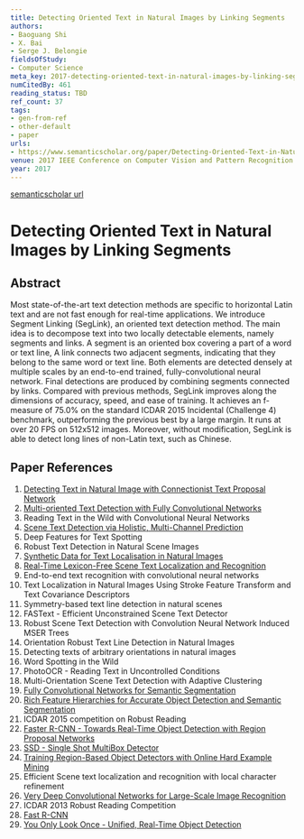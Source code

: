```yaml
---
title: Detecting Oriented Text in Natural Images by Linking Segments
authors:
- Baoguang Shi
- X. Bai
- Serge J. Belongie
fieldsOfStudy:
- Computer Science
meta_key: 2017-detecting-oriented-text-in-natural-images-by-linking-segments
numCitedBy: 461
reading_status: TBD
ref_count: 37
tags:
- gen-from-ref
- other-default
- paper
urls:
- https://www.semanticscholar.org/paper/Detecting-Oriented-Text-in-Natural-Images-by-Shi-Bai/0016d247423bede7f66224044ccc08f21d49fd39?sort=total-citations
venue: 2017 IEEE Conference on Computer Vision and Pattern Recognition (CVPR)
year: 2017
---
```


[semanticscholar url](https://www.semanticscholar.org/paper/Detecting-Oriented-Text-in-Natural-Images-by-Shi-Bai/0016d247423bede7f66224044ccc08f21d49fd39?sort=total-citations)

# Detecting Oriented Text in Natural Images by Linking Segments

## Abstract

Most state-of-the-art text detection methods are specific to horizontal Latin text and are not fast enough for real-time applications. We introduce Segment Linking (SegLink), an oriented text detection method. The main idea is to decompose text into two locally detectable elements, namely segments and links. A segment is an oriented box covering a part of a word or text line, A link connects two adjacent segments, indicating that they belong to the same word or text line. Both elements are detected densely at multiple scales by an end-to-end trained, fully-convolutional neural network. Final detections are produced by combining segments connected by links. Compared with previous methods, SegLink improves along the dimensions of accuracy, speed, and ease of training. It achieves an f-measure of 75.0% on the standard ICDAR 2015 Incidental (Challenge 4) benchmark, outperforming the previous best by a large margin. It runs at over 20 FPS on 512x512 images. Moreover, without modification, SegLink is able to detect long lines of non-Latin text, such as Chinese.

## Paper References

1. [Detecting Text in Natural Image with Connectionist Text Proposal Network](2016-detecting-text-in-natural-image-with-connectionist-text-proposal-network)
2. [Multi-oriented Text Detection with Fully Convolutional Networks](2016-multi-oriented-text-detection-with-fully-convolutional-networks)
3. Reading Text in the Wild with Convolutional Neural Networks
4. [Scene Text Detection via Holistic, Multi-Channel Prediction](2016-scene-text-detection-via-holistic-multi-channel-prediction)
5. Deep Features for Text Spotting
6. Robust Text Detection in Natural Scene Images
7. [Synthetic Data for Text Localisation in Natural Images](2016-synthetic-data-for-text-localisation-in-natural-images)
8. [Real-Time Lexicon-Free Scene Text Localization and Recognition](2016-real-time-lexicon-free-scene-text-localization-and-recognition)
9. End-to-end text recognition with convolutional neural networks
10. Text Localization in Natural Images Using Stroke Feature Transform and Text Covariance Descriptors
11. Symmetry-based text line detection in natural scenes
12. FASText - Efficient Unconstrained Scene Text Detector
13. Robust Scene Text Detection with Convolution Neural Network Induced MSER Trees
14. Orientation Robust Text Line Detection in Natural Images
15. Detecting texts of arbitrary orientations in natural images
16. Word Spotting in the Wild
17. PhotoOCR - Reading Text in Uncontrolled Conditions
18. Multi-Orientation Scene Text Detection with Adaptive Clustering
19. [Fully Convolutional Networks for Semantic Segmentation](2017-fully-convolutional-networks-for-semantic-segmentation)
20. [Rich Feature Hierarchies for Accurate Object Detection and Semantic Segmentation](2014-rich-feature-hierarchies-for-accurate-object-detection-and-semantic-segmentation)
21. ICDAR 2015 competition on Robust Reading
22. [Faster R-CNN - Towards Real-Time Object Detection with Region Proposal Networks](2015-faster-r-cnn.md)
23. [SSD - Single Shot MultiBox Detector](2016-ssd-net.md)
24. [Training Region-Based Object Detectors with Online Hard Example Mining](2016-training-region-based-object-detectors-with-online-hard-example-mining)
25. Efficient Scene text localization and recognition with local character refinement
26. [Very Deep Convolutional Networks for Large-Scale Image Recognition](2014-vggnet.md)
27. ICDAR 2013 Robust Reading Competition
28. [Fast R-CNN](2015-fast-r-cnn)
29. [You Only Look Once - Unified, Real-Time Object Detection](2016-you-only-look-once-unified-real-time-object-detection)
